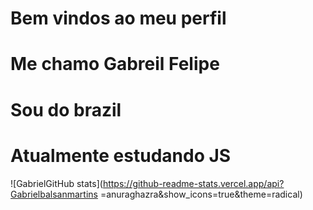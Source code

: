 # Bem vindos ao meu perfil 

# Me chamo Gabreil Felipe
# Sou do brazil 
# Atualmente estudando JS



![GabrielGitHub stats](https://github-readme-stats.vercel.app/api?Gabrielbalsanmartins
=anuraghazra&show_icons=true&theme=radical)
